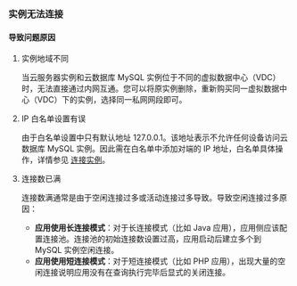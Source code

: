 ### 实例无法连接

#### 导致问题原因

1. 实例地域不同

   当云服务器实例和云数据库 MySQL 实例位于不同的虚拟数据中心（VDC）时，无法直接通过内网互通。您可以将原实例删除，重新购买同一虚拟数据中心（VDC）下的实例，选择同一私网网段即可。

2. IP 白名单设置有误

   由于白名单设置中只有默认地址 127.0.0.1。该地址表示不允许任何设备访问云数据库 MySQL 实例。因此需在白名单中添加对端的 IP 地址，白名单具体操作，详情参见 [连接实例](./../../04.操作指南/02.管理实例/01.连接实例.md)。

3. 连接数已满

   连接数满通常是由于空闲连接过多或活动连接过多导致。导致空闲连接过多原因：

   - **应用使用长连接模式**：对于长连接模式（比如 Java 应用），应用侧应该配置连接池。连接池的初始连接数设置过高，应用启动后建立多个到 MySQL 实例空闲连接。
   - **应用使用短连接模式**：对于短连接模式（比如 PHP 应用），出现大量的空闲连接说明应用没有在查询执行完毕后显式的关闭连接。
